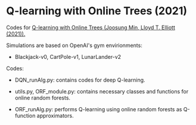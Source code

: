 # Q-learning with Online Trees (2021)

Codes for [Q-learning with Online Trees (Joosung Min, Lloyd T. Elliott (2021)).](https://arxiv.org/abs/2204.03771)

Simulations are based on OpenAI's gym envirionments:

* Blackjack-v0, CartPole-v1, LunarLander-v2

Codes: 

* DQN_runAlg.py: contains codes for deep Q-learning.

* utils.py, ORF_module.py: contains necessary classes and functions for online random forests.

* ORF_runAlg.py: performs Q-learning using online random forests as Q-function approximators.
